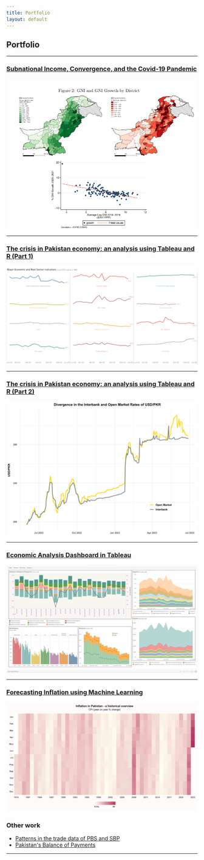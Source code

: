 ```yaml
---
title: Portfolio
layout: default
---
```


## Portfolio

---

### [Subnational Income, Convergence, and the Covid-19 Pandemic](https://www.theigc.org/sites/default/files/2021/10/Choudhary-et-al-August-2021-Final-Report.pdf)
<img src="images/project1.png?raw=true"/>

---
### [The crisis in Pakistan economy: an analysis using Tableau and R (Part 1)](https://medium.com/@iah91012112/the-story-of-the-economic-collapse-in-pakistan-an-analysis-using-tableau-and-r-part-1-1da56fb4e176)
<img src="images/Real Sector Indicators.png?raw=true"/>

---
### [The crisis in Pakistan economy: an analysis using Tableau and R (Part 2)](https://medium.com/@iah91012112/the-crisis-in-pakistan-economy-an-analysis-using-tableau-and-r-part-2-616c9af8315d)
<img src="images/interbank_open.png?raw=true"/>

---
### [Economic Analysis Dashboard in Tableau](https://public.tableau.com/views/EconomicAnalysisDashboard2/Real?:language=en-US&publish=yes&:display_count=n&:origin=viz_share_link)
<img src="images/tableau_dashboard.png?raw=true"/>

---
### [Forecasting Inflation using Machine Learning](https://github.com/ijhaqqani/inflation-ml)
<img src="images/inflation_plot.png?raw=true"/>

### Other work

<!-- - [Topic modelling of online grocery store data]() -->
- [Patterns in the trade data of PBS and SBP](https://medium.com/@iah91012112/a-comparison-of-trade-data-of-pbs-and-sbp-132ca2ff9e02)
- [Pakistan's Balance of Payments](https://medium.com/@iah91012112/the-story-of-the-balance-of-payments-of-pakistan-6b6873730fb0)

---


